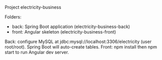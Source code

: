 Project electricity-business

Folders:
- back: Spring Boot application (electricity-business-back)
- front: Angular skeleton (electricity-business-front)

Back: configure MySQL at jdbc:mysql://localhost:3306/electricity (user root/root). Spring Boot will auto-create tables.
Front: npm install then npm start to run Angular dev server.
